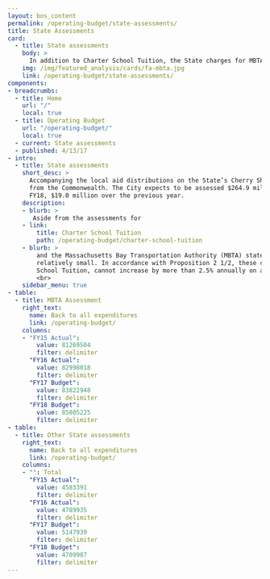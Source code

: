 ```yaml
---
layout: bos_content
permalink: /operating-budget/state-assessments/
title: State Assessments
card:
  - title: State assessments
    body: >
      In addition to Charter School Tuition, the State charges for MBTA and other items. Learn more.
    img: /img/featured_analysis/cards/fa-mbta.jpg
    link: /operating-budget/state-assessments/
components:
- breadcrumbs:
  - title: Home
    url: "/"
    local: true
  - title: Operating Budget
    url: "/operating-budget/"
    local: true
  - current: State assessments
  - published: 4/13/17
- intro:
  - title: State assessments
    short_desc: >
      Accompanying the local aid distributions on the State’s Cherry Sheet are charges to the City 
      from the Commonwealth. The City expects to be assessed $264.9 million by the Commonwealth in 
      FY18, $19.0 million over the previous year.
    description:
    - blurb: >
       Aside from the assessments for 
    - link:
        title: Charter School Tuition
        path: /operating-budget/charter-school-tuition
    - blurb: >
        and the Massachusetts Bay Transportation Authority (MBTA) state assessment growth is 
        relatively small. In accordance with Proposition 2 1/2, these charges, except for Charter 
        School Tuition, cannot increase by more than 2.5% annually on a statewide basis.
        <br>
    sidebar_menu: true
- table:
  - title: MBTA Assessment
    right_text:
      name: Back to all expenditures
      link: /operating-budget/
    columns:
    - "FY15 Actual": 
        value: 81269504
        filter: delimiter
      "FY16 Actual": 
        value: 82998018
        filter: delimiter
      "FY17 Budget": 
        value: 83822948
        filter: delimiter
      "FY18 Budget": 
        value: 85805225
        filter: delimiter
- table: 
  - title: Other State assessments
    right_text:
      name: Back to all expenditures
      link: /operating-budget/
    columns:
    - "": Total
      "FY15 Actual": 
        value: 4583391
        filter: delimiter
      "FY16 Actual": 
        value: 4789935
        filter: delimiter
      "FY17 Budget": 
        value: 5147939
        filter: delimiter
      "FY18 Budget": 
        value: 4709987
        filter: delimiter
---
```

